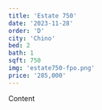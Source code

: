 ```yaml
---
title: 'Estate 750'
date: '2023-11-28'
order: 'D'
city: 'Chino'
bed: 2
bath: 1
sqft: 750
img: 'estate750-fpo.png'
price: '285,000'
---
```


Content
